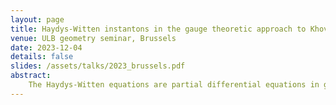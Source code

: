 ```yaml
---
layout: page
title: Haydys-Witten instantons in the gauge theoretic approach to Khovanov Homology
venue: ULB geometry seminar, Brussels
date: 2023-12-04
details: false
slides: /assets/talks/2023_brussels.pdf
abstract:
    The Haydys-Witten equations are partial differential equations in gauge theory, defined on five-dimensional Riemannian manifolds that are equipped with a non-vanishing vector field $v$. Conjecturally, their solutions on $M^5 = \mathbb{R} \times W^4$ determine the Floer differential in a gauge-theoretic approach to homological knot invariants. In this talk, I will provide a brief overview of this 'instanton Floer theory of four-manifolds' and then focus on a 'decoupled' version of the Haydys-Witten equations that appears in the context of knot invariants. I will discuss conditions under which the full equations simplify to the decoupled form. Since the latter exhibit a Hermitian Yang-Mills structure, these results may offer novel insights into the conjectured relationship to knot invariants.
---
```

